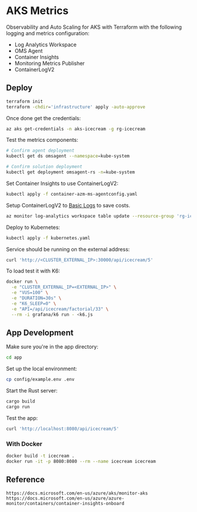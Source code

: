 # AKS Metrics

Observability and Auto Scaling for AKS with Terraform with the following logging and metrics configuration:

- Log Analytics Workspace
- OMS Agent
- Container Insights
- Monitoring Metrics Publisher
- ContainerLogV2

## Deploy

```sh
terraform init
terraform -chdir='infrastructure' apply -auto-approve
```

Once done get the credentials:

```sh
az aks get-credentials -n aks-icecream -g rg-icecream
```

Test the metrics components:

```sh
# Confirm agent deployment
kubectl get ds omsagent --namespace=kube-system

# Confirm solution deployment
kubectl get deployment omsagent-rs -n=kube-system
```

Set Container Insights to use ContainerLogV2:

```sh
kubectl apply -f container-azm-ms-agentconfig.yaml
```

Setup ContainerLogV2 to [Basic Logs](https://docs.microsoft.com/en-us/azure/azure-monitor/logs/basic-logs-configure?tabs=portal-1%2Cportal-2) to save costs.

```sh
az monitor log-analytics workspace table update --resource-group 'rg-icecream'  --workspace-name 'log-icecream' --name 'ContainerLogV2'  --plan 'Basic'
```

Deploy to Kubernetes:

```sh
kubectl apply -f kubernetes.yaml
```

Service should be running on the external address:

```sh
curl 'http://<CLUSTER_EXTERNAL_IP>:30000/api/icecream/5'
```

To load test it with K6:

```sh
docker run \
  -e "CLUSTER_EXTERNAL_IP=<EXTERNAL_IP>" \
  -e "VUS=100" \
  -e "DURATION=30s" \
  -e "K6_SLEEP=0" \
  -e "API=/api/icecream/factorial/33" \
  --rm -i grafana/k6 run - <k6.js
```


## App Development

Make sure you're in the app directory:

```sh
cd app
```

Set up the local environment:

```sh
cp config/example.env .env
```

Start the Rust server:

```sh
cargo build
cargo run
```

Test the app:

```sh
curl 'http://localhost:8080/api/icecream/5'
```


### With Docker

```sh
docker build -t icecream .
docker run -it -p 8080:8080 --rm --name icecream icecream 
```

## Reference

```
https://docs.microsoft.com/en-us/azure/aks/monitor-aks
https://docs.microsoft.com/en-us/azure/azure-monitor/containers/container-insights-onboard
```